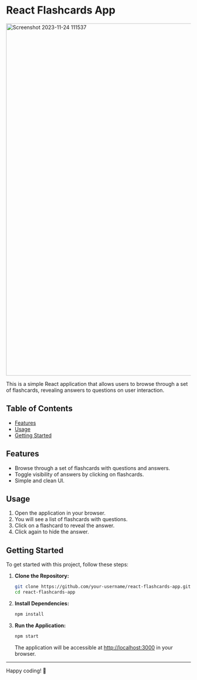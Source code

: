 # React Flashcards App
<img width="958" alt="Screenshot 2023-11-24 111537" src="https://github.com/VenkatRaman3103/react-projects/assets/145652521/f0e4bdbf-1481-4648-a13b-aaf9c522dd4f">


This is a simple React application that allows users to browse through a set of flashcards, revealing answers to questions on user interaction.

## Table of Contents

- [Features](#features)
- [Usage](#usage)
- [Getting Started](#getting-started)


## Features

- Browse through a set of flashcards with questions and answers.
- Toggle visibility of answers by clicking on flashcards.
- Simple and clean UI.


## Usage

1. Open the application in your browser.
2. You will see a list of flashcards with questions.
3. Click on a flashcard to reveal the answer.
4. Click again to hide the answer.

## Getting Started

To get started with this project, follow these steps:

1. **Clone the Repository:**

    ```bash
    git clone https://github.com/your-username/react-flashcards-app.git
    cd react-flashcards-app
    ```

2. **Install Dependencies:**

    ```bash
    npm install
    ```

3. **Run the Application:**

    ```bash
    npm start
    ```

    The application will be accessible at [http://localhost:3000](http://localhost:3000) in your browser.

---

Happy coding! 🚀
